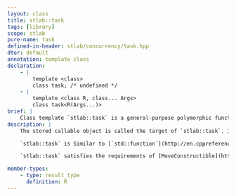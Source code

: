```yaml
---
layout: class
title: stlab::task
tags: [library]
scope: stlab
pure-name: task
defined-in-header: stlab/concurrency/task.hpp
dtor: default
annotation: template class
declaration:
    - |
        template <class>
        class task; /* undefined */
    - |
        template <class R, class... Args>
        class task<R(Args...)>
brief: |
    Class template `stlab::task` is a general-purpose polymorphic function wrapper. Instances of `stlab::task` can store, move, and invoke any [Callable](http://en.cppreference.com/w/cpp/named_req/Callable) target -- functions, lambda expressions, bind expressions, or other function objects, as well as pointers to member functions and pointers to data members.
description: |
    The stored callable object is called the target of `stlab::task`. If an `stlab::task` contains no target, it is called _empty_. Invoking the target of an empty `stlab::task` results in [`std::bad_function_call`](http://en.cppreference.com/w/cpp/utility/functional/bad_function_call) exception being thrown.

    `stlab::task` is Similar to [`std::function`](http://en.cppreference.com/w/cpp/utility/functional/function) except it is not copyable and supports move-only and mutable callable targets which is especially useful for targets that may only be invoked once, often useful to deliver a message or payload in tasking or messaging system.

    `stlab::task` satisfies the requirements of [MoveConstructible](http://en.cppreference.com/w/cpp/named_req/MoveConstructible) and [MoveAssignable](http://en.cppreference.com/w/cpp/named_req/MoveAssignable).

member-types:
    - type: result_type
      definition: R
---
```

